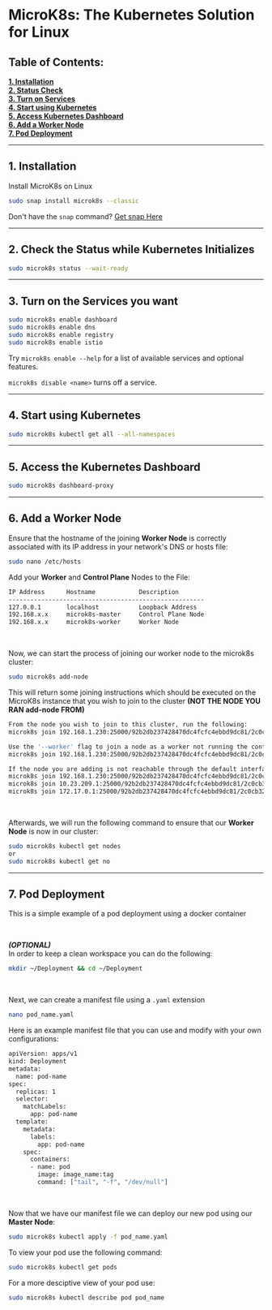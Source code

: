 # MicroK8s: The Kubernetes Solution for Linux

## Table of Contents:
**[1. Installation](https://github.com/Young00001/MicroK8s/blob/main/README.md#1-installation)**<br>
**[2. Status Check](https://github.com/Young00001/MicroK8s/blob/main/README.md#2-check-the-status-while-kubernetes-initializes)**<br>
**[3. Turn on Services](https://github.com/Young00001/MicroK8s/blob/main/README.md#3-turn-on-the-services-you-want)**<br>
**[4. Start using Kubernetes](https://github.com/Young00001/MicroK8s/blob/main/README.md#4-start-using-kubernetes)**<br>
**[5. Access Kubernetes Dashboard](https://github.com/Young00001/MicroK8s/blob/main/README.md#5-access-the-kubernetes-dashboard)**<br>
**[6. Add a Worker Node](https://github.com/Young00001/MicroK8s/blob/main/README.md#6-add-a-worker-node)**<br>
**[7. Pod Deployment](https://github.com/Young00001/MicroK8s/blob/main/README.md#7-pod-deployment)**
***
## 1. Installation
Install MicroK8s on Linux
```bash
sudo snap install microk8s --classic
```
Don't have the `snap` command? [Get snap Here](https://snapcraft.io/docs/installing-snapd)

***
## 2. Check the Status while Kubernetes Initializes
```bash
sudo microk8s status --wait-ready
```

***
## 3. Turn on the Services you want
```bash
sudo microk8s enable dashboard
sudo microk8s enable dns
sudo microk8s enable registry
sudo microk8s enable istio
```
Try `microk8s enable --help` for a list of available services and optional features.<br> 

`microk8s disable <name>` turns off a service.

***
## 4. Start using Kubernetes
```bash
sudo microk8s kubectl get all --all-namespaces
```

***
## 5. Access the Kubernetes Dashboard
```bash
sudo microk8s dashboard-proxy
```
***
## 6. Add a Worker Node
Ensure that the hostname of the joining **Worker Node** is correctly associated with its IP address in your network's DNS or hosts file:
```bash
sudo nano /etc/hosts
```
Add your **Worker** and **Control Plane** Nodes to the File:
```bash
IP Address      Hostname            Description
------------------------------------------------------
127.0.0.1       localhost           Loopback Address
192.168.x.x     microk8s-master     Control Plane Node
192.168.x.x     microk8s-worker     Worker Node
```

<br>

Now, we can start the process of joining our worker node to the microk8s cluster:
```bash
sudo microk8s add-node
```

This will return some joining instructions which should be executed on the MicroK8s instance that you wish to join to the cluster **(NOT THE NODE YOU RAN add-node FROM)**

```bash
From the node you wish to join to this cluster, run the following:
microk8s join 192.168.1.230:25000/92b2db237428470dc4fcfc4ebbd9dc81/2c0cb3284b05

Use the '--worker' flag to join a node as a worker not running the control plane, eg:
microk8s join 192.168.1.230:25000/92b2db237428470dc4fcfc4ebbd9dc81/2c0cb3284b05 --worker

If the node you are adding is not reachable through the default interface you can use one of the following:
microk8s join 192.168.1.230:25000/92b2db237428470dc4fcfc4ebbd9dc81/2c0cb3284b05
microk8s join 10.23.209.1:25000/92b2db237428470dc4fcfc4ebbd9dc81/2c0cb3284b05
microk8s join 172.17.0.1:25000/92b2db237428470dc4fcfc4ebbd9dc81/2c0cb3284b05
```

<br>

Afterwards, we will run the following command to ensure that our **Worker Node** is now in our cluster:
```bash
sudo microk8s kubectl get nodes
or
sudo microk8s kubectl get no
```

***
## 7. Pod Deployment
This is a simple example of a pod deployment using a docker container

<br>

**_(OPTIONAL)_**  
In order to keep a clean workspace you can do the following:
```bash
mkdir ~/Deployment && cd ~/Deployment
```

<br>

Next, we can create a manifest file using a `.yaml` extension
```bash
nano pod_name.yaml
```
Here is an example manifest file that you can use and modify with your own configurations:
```bash
apiVersion: apps/v1
kind: Deployment
metadata:
  name: pod-name
spec:
  replicas: 1
  selector:
    matchLabels:
      app: pod-name
  template:
    metadata:
      labels:
        app: pod-name
    spec:
      containers:
      - name: pod
        image: image_name:tag
        command: ["tail", "-f", "/dev/null"]
```

<br>

Now that we have our manifest file we can deploy our new pod using our **Master Node**:
```bash
sudo microk8s kubectl apply -f pod_name.yaml
```
To view your pod use the following command:
```bash
sudo microk8s kubectl get pods
```
For a more desciptive view of your pod use:
```bash
sudo microk8s kubectl describe pod pod_name
```
